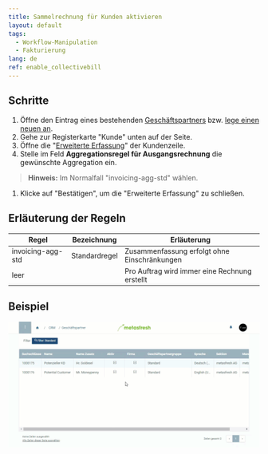 ```yaml
---
title: Sammelrechnung für Kunden aktivieren
layout: default
tags:
  - Workflow-Manipulation
  - Fakturierung
lang: de
ref: enable_collectivebill
---
```


## Schritte
1. Öffne den Eintrag eines bestehenden [Geschäftspartners](Menu) bzw. [lege einen neuen an](Neuer_Geschaeftspartner).
1. Gehe zur Registerkarte "Kunde" unten auf der Seite.
1. Öffne die "[Erweiterte Erfassung](AdvancedEditTab_Öffnen)" der Kundenzeile.
1. Stelle im Feld **Aggregationsregel für Ausgangsrechnung** die gewünschte Aggregation ein.
 >**Hinweis:** Im Normalfall "invoicing-agg-std" wählen.

1. Klicke auf "Bestätigen", um die "Erweiterte Erfassung" zu schließen.

## Erläuterung der Regeln
| Regel | Bezeichnung | Erläuterung |
|---|---|---|
| invoicing-agg-std | Standardregel | Zusammenfassung erfolgt ohne Einschränkungen |
| leer | | Pro Auftrag wird immer eine Rechnung erstellt |

## Beispiel
![](assets/Sammelrechnung_aktivieren.gif)
